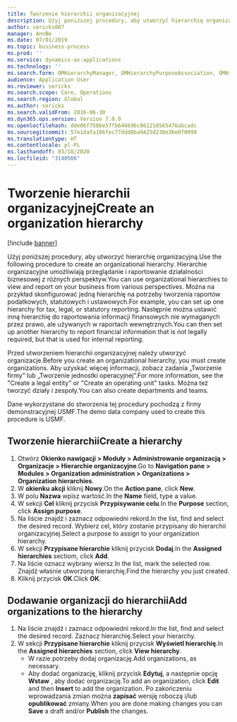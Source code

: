 ```yaml
---
title: Tworzenie hierarchii organizacyjnej
description: Użyj poniższej procedury, aby utworzyć hierarchię organizacyjną.
author: sericks007
manager: AnnBe
ms.date: 07/01/2019
ms.topic: business-process
ms.prod: ''
ms.service: dynamics-ax-applications
ms.technology: ''
ms.search.form: OMHierarchyManager, OMHierarchyPurposeAssociation, OMHierarchySelection, HierarchyDesigner
audience: Application User
ms.reviewer: sericks
ms.search.scope: Core, Operations
ms.search.region: Global
ms.author: sericks
ms.search.validFrom: 2016-06-30
ms.dyn365.ops.version: Version 7.0.0
ms.openlocfilehash: dde06f758be57fb646696c861218565476abcadc
ms.sourcegitcommit: 57e1dafa186fec77ddd8ba9425d238e36e0f0998
ms.translationtype: HT
ms.contentlocale: pl-PL
ms.lasthandoff: 03/18/2020
ms.locfileid: "3140566"
---
```

# <a name="create-an-organization-hierarchy"></a><span data-ttu-id="fb01a-103">Tworzenie hierarchii organizacyjnej</span><span class="sxs-lookup"><span data-stu-id="fb01a-103">Create an organization hierarchy</span></span>

[!include [banner](../../includes/banner.md)]

<span data-ttu-id="fb01a-104">Użyj poniższej procedury, aby utworzyć hierarchię organizacyjną.</span><span class="sxs-lookup"><span data-stu-id="fb01a-104">Use the following procedure to create an organizational hierarchy.</span></span> <span data-ttu-id="fb01a-105">Hierarchie organizacyjne umożliwiają przeglądanie i raportowanie działalności biznesowej z różnych perspektyw.</span><span class="sxs-lookup"><span data-stu-id="fb01a-105">You can use organizational hierarchies to view and report on your business from various perspectives.</span></span> <span data-ttu-id="fb01a-106">Można na przykład skonfigurować jedną hierarchię na potrzeby tworzenia raportów podatkowych, statutowych i ustawowych.</span><span class="sxs-lookup"><span data-stu-id="fb01a-106">For example, you can set up one hierarchy for tax, legal, or statutory reporting.</span></span> <span data-ttu-id="fb01a-107">Następnie można ustawić inną hierarchię do raportowania informacji finansowych nie wymaganych przez prawo, ale używanych w raportach wewnętrznych.</span><span class="sxs-lookup"><span data-stu-id="fb01a-107">You can then set up another hierarchy to report financial information that is not legally required, but that is used for internal reporting.</span></span> 

<span data-ttu-id="fb01a-108">Przed utworzeniem hierarchii organizacyjnej należy utworzyć organizacje.</span><span class="sxs-lookup"><span data-stu-id="fb01a-108">Before you create an organizational hierarchy, you must create organizations.</span></span> <span data-ttu-id="fb01a-109">Aby uzyskać więcej informacji, zobacz zadania „Tworzenie firmy” lub „Tworzenie jednostki operacyjnej”.</span><span class="sxs-lookup"><span data-stu-id="fb01a-109">For more information, see the "Create a legal entity" or "Create an operating unit" tasks.</span></span> <span data-ttu-id="fb01a-110">Można też tworzyć działy i zespoły.</span><span class="sxs-lookup"><span data-stu-id="fb01a-110">You can also create departments and teams.</span></span> 

<span data-ttu-id="fb01a-111">Dane wykorzystane do stworzenia tej procedury pochodzą z firmy demonstracyjnej USMF.</span><span class="sxs-lookup"><span data-stu-id="fb01a-111">The demo data company used to create this procedure is USMF.</span></span>

## <a name="create-a-hierarchy"></a><span data-ttu-id="fb01a-112">Tworzenie hierarchii</span><span class="sxs-lookup"><span data-stu-id="fb01a-112">Create a hierarchy</span></span>
1. <span data-ttu-id="fb01a-113">Otwórz **Okienko nawigacji > Moduły > Administrowanie organizacją > Organizacje > Hierarchie organizacyjne**.</span><span class="sxs-lookup"><span data-stu-id="fb01a-113">Go to **Navigation pane > Modules > Organization administration > Organizations > Organization hierarchies**.</span></span>
2. <span data-ttu-id="fb01a-114">W **okienku akcji** kliknij **Nowy**.</span><span class="sxs-lookup"><span data-stu-id="fb01a-114">On the **Action pane**, click **New**.</span></span>
3. <span data-ttu-id="fb01a-115">W polu **Nazwa** wpisz wartość.</span><span class="sxs-lookup"><span data-stu-id="fb01a-115">In the **Name** field, type a value.</span></span>
4. <span data-ttu-id="fb01a-116">W sekcji **Cel** kliknij przycisk **Przypisywanie celu**.</span><span class="sxs-lookup"><span data-stu-id="fb01a-116">In the **Purpose** section, click **Assign purpose**.</span></span>
5. <span data-ttu-id="fb01a-117">Na liście znajdź i zaznacz odpowiedni rekord.</span><span class="sxs-lookup"><span data-stu-id="fb01a-117">In the list, find and select the desired record.</span></span> <span data-ttu-id="fb01a-118">Wybierz cel, który zostanie przypisany do hierarchii organizacyjnej.</span><span class="sxs-lookup"><span data-stu-id="fb01a-118">Select a purpose to assign to your organization hierarchy.</span></span>  
6. <span data-ttu-id="fb01a-119">W sekcji **Przypisane hierarchie** kliknij przycisk **Dodaj**.</span><span class="sxs-lookup"><span data-stu-id="fb01a-119">In the **Assigned hierarchies** sectiom, click **Add**.</span></span>
7. <span data-ttu-id="fb01a-120">Na liście oznacz wybrany wiersz.</span><span class="sxs-lookup"><span data-stu-id="fb01a-120">In the list, mark the selected row.</span></span> <span data-ttu-id="fb01a-121">Znajdź właśnie utworzoną hierarchię.</span><span class="sxs-lookup"><span data-stu-id="fb01a-121">Find the hierarchy you just created.</span></span>  
8. <span data-ttu-id="fb01a-122">Kliknij przycisk **OK**.</span><span class="sxs-lookup"><span data-stu-id="fb01a-122">Click **OK**.</span></span>

## <a name="add-organizations-to-the-hierarchy"></a><span data-ttu-id="fb01a-123">Dodawanie organizacji do hierarchii</span><span class="sxs-lookup"><span data-stu-id="fb01a-123">Add organizations to the hierarchy</span></span>
1. <span data-ttu-id="fb01a-124">Na liście znajdź i zaznacz odpowiedni rekord.</span><span class="sxs-lookup"><span data-stu-id="fb01a-124">In the list, find and select the desired record.</span></span> <span data-ttu-id="fb01a-125">Zaznacz hierarchię.</span><span class="sxs-lookup"><span data-stu-id="fb01a-125">Select your hierarchy.</span></span>  
2. <span data-ttu-id="fb01a-126">W sekcji **Przypisane hierarchie** kliknij przycisk **Wyświetl hierarchię**.</span><span class="sxs-lookup"><span data-stu-id="fb01a-126">In the **Assigned hierarchies** section, click **View hierarchy**.</span></span>
    - <span data-ttu-id="fb01a-127">W razie potrzeby dodaj organizację.</span><span class="sxs-lookup"><span data-stu-id="fb01a-127">Add organizations, as necessary.</span></span>  
    - <span data-ttu-id="fb01a-128">Aby dodać organizację, kliknij przycisk **Edytuj**, a następnie opcję **Wstaw** , aby dodać organizację.</span><span class="sxs-lookup"><span data-stu-id="fb01a-128">To add an organization, click **Edit** and then **Insert** to add the organization.</span></span> <span data-ttu-id="fb01a-129">Po zakończeniu wprowadzania zmian można **zapisać** wersję roboczą i/lub **opublikować** zmiany.</span><span class="sxs-lookup"><span data-stu-id="fb01a-129">When you are done making changes you can **Save** a draft and/or **Publish** the changes.</span></span>  

